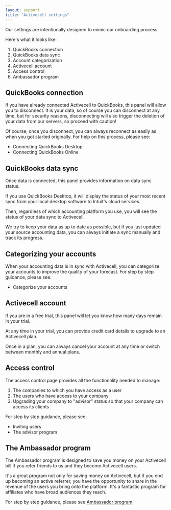 ```yaml
---
layout: support
title: "Activecell settings"
---
```


Our settings are intentionally designed to mimic our onboarding process.

Here's what it looks like:

<!-- screenshot -->

1. QuickBooks connection
1. QuickBooks data sync
1. Account categorization
1. Activecell account
1. Access control
1. Ambassador program

## QuickBooks connection

If you have already connected Activecell to QuickBooks, this panel will allow you to disconnect. It is your data, so of course you can disconnect at any time, but for security reasons, disconnecting will also trigger the deletion of your data from our servers, so proceed with caution!

Of course, once you disconnect, you can always reconnect as easily as when you got started originally. For help on this process, please see:

* Connecting QuickBooks Desktop
* Connecting QuickBooks Online

## QuickBooks data sync

Once data is connected, this panel provides information on data sync status.

If you use QuickBooks Desktop, it will display the status of your most recent sync from your local desktop software to Intuit's cloud services.

<!-- screenshot -->

Then, regardless of which accounting platform you use, you will see the status of your data sync to Activecell.

<!-- screenshot -->

We try to keep your data as up to date as possible, but if you just updated your source accounting data, you can always initiate a sync manually and track its progress.

<!-- screenshot -->

## Categorizing your accounts

When your accounting data is in sync with Activecell, you can categorize your accounts to improve the quality of your forecast. For step by step guidance, please see:

* Categorize your accounts

## Activecell account

If you are in a free trial, this panel will let you know how many days remain in your trial.

<!-- screenshot -->

At any time in your trial, you can provide credit card details to upgrade to an Activecell plan.

<!-- screenshot -->

Once in a plan, you can always cancel your account at any time or switch between monthly and annual plans.

<!-- screenshot -->

## Access control

The access control page provides all the functionality needed to manage:

1. The companies to which you have access as a user
1. The users who have access to your company
1. Upgrading your company to "advisor" status so that your company can access its clients

For step by step guidance, please see:

* Inviting users
* The advisor program

## The Ambassador program

The Ambassador program is designed to save you money on your Activecell bill if you refer friends to us and they become Activecell users.

It's a great program not only for saving money on Activecell, but if you end up becoming an active referrer, you have the opportunity to share in the revenue of the users you bring onto the platform. It's a fantastic program for affiliates who have broad audiences they reach.

For step by step guidance, please see [Ambassador program]().
